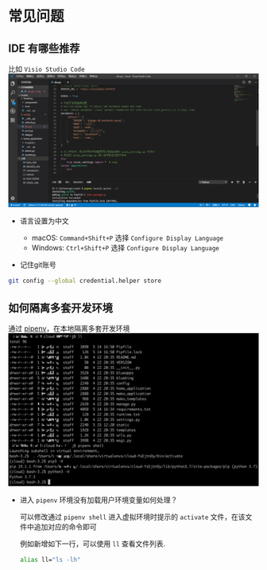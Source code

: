 # 常见问题
## IDE 有哪些推荐

比如 `Visio Studio Code`
![Visio_Studio_Code](./media/Visio_Studio_Code.png)

- 语言设置为中文
    - macOS: `Command+Shift+P` 选择 `Configure Display Language`
    - Windows: `Ctrl+Shift+P` 选择 `Configure Display Language`

- 记住git账号
```bash
git config --global credential.helper store
```

## 如何隔离多套开发环境

通过 [pipenv](https://zhuanlan.zhihu.com/p/37581807)，在本地隔离多套开发环境
![pipenv](./media/pipenv.png)

- 进入 `pipenv` 环境没有加载用户环境变量如何处理？

    可以修改通过 `pipenv shell` 进入虚拟环境时提示的 `activate` 文件，在该文件中追加对应的命令即可

    例如新增如下一行，可以使用 `ll` 查看文件列表.

    ```bash
    alias ll="ls -lh"
    ```
